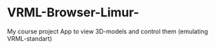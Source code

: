# VRML-Browser-Limur-
My course project
App to view 3D-models and control them (emulating VRML-standart)  
